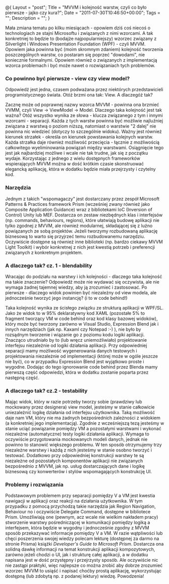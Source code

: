 @{
    Layout = "post";
    Title = "MVVM i kolejność warstw, czyli co było pierwsze - jajko czy kura?";
    Date = "2011-07-30T10:46:50+00:00";
    Tags = "";
    Description = "";
}

Mała zmiana tematu po kilku miesiącach - opowiem dziś coś niecoś o technologiach ze stajni Microsoftu i związanych z nimi wzorcami. A tak konkretniej to będzie to (bodajże najpopularniejszy) wzorzec związany z Silverlight i Windows Presentation Foundation (WPF) - czyli MVVM. Opowiem jaka powinna być (moim skromnym zdaniem) kolejność tworzenia poszczególnych warstw, co postaram się poprzeć "dowodami", nie koniecznie formalnymi. Opowiem również o związanych z implementacją wzorca problemach i być może nawet o rozwiązaniach tych problemów.
<!--more-->

### Co powinno być pierwsze - view czy view model?

Odpowiedź jest jedna, czasem podważana przez niektórych przedstawicieli programistycznego świata. Otóż brzmi ona tak: View. A dlaczegóż tak?

Zacznę może od poprawnej nazwy wzorca MVVM - powinna ona brzmieć VVMM, czyli View -> ViewModel -> Model. Dlaczego taka kolejność jest tak ważna? Otóż wszystko wynika ze słowa - klucza związanego z tym i innymi wzorcami - separacji. Każda z tych warstw powinna być możliwie najluźniej związana z warstwą o poziom niższą, natomiast o warstwie "2 dalej" nie powinna nic wiedzieć (dotyczy to szczególnie widoku). Ważny jest również kierunek strzałek - określa on kierunek powstawania kolejnych warstw. Każda strzałka daje również możliwość przecięcia - łącznie z możliwością całkowitego wyeliminowania powiązań między warstwami. Osiągnięcie tego jest jak najbardziej możliwe i wcale nie tak trudne, jak się z początku wydaje. Korzystając z jednego z wielu dostępnych frameworków wspierających MVVM można w dość krótkim czasie skonstruować elegancką aplikację, która w dodatku będzie miała przejrzysty i czytelny kod.

### Narzędzia

Jednym z takich "wspomagaczy" jest dostarczany przez zespół Microsoft Patterns & Practices framework Prism (wcześniej zwany również jako Composite Application Guidance) wraz z bibliotekami IoC (Inversion of Control) Unity lub MEF. Dostarcza on zestaw niezbędnych klas i interfejsów (np. commands, behaviours, regions), które ułatwiają budowę aplikacji nie tylko zgodnej z MVVM, ale również modularnej, składającej się z luźno powiązanych ze sobą projektów. Jeżeli tworzymy rozbudowaną aplikację biznesową to warto się przyjrzeć temu rozbudowanemu narzędziu. Oczywiście dostępne są również inne biblioteki (np. bardzo ciekawy MVVM Light Toolkit) i wybór konkretnej z nich jest kwestią potrzeb i preferencji związanych z konkretnym projektem.

### A dlaczego tak? cz. 1 - blendability

Wracając do podziału na warstwy i ich kolejności - dlaczego taka kolejność ma takie znaczenie? Odpowiedź może nie wydawać się oczywista, ale nie wymaga żadnej tajemnej wiedzy, aby ją zrozumieć i zastosować. Po pierwsze - dlaczego widok powinien być niezależny od view modela, ale jednocześnie tworzyć jego instancję? (i to w code behind!)

Taka kolejność wynika ze ścisłego związku ze strukturą aplikacji w WPF/SL. Jako że widok to w 95% deklaratywny kod XAML (pozostałe 5% to fragment tworzący VM w code behind oraz kod klasy bazowej widoków), który może być tworzony zarówno w Visual Studio, Expression Blend jak i innych narzędziach (jak np. Kaxaml czy Notepad :-) ), nie było by rozsądnym tworzenie i wiązanie go z poziomu kodu logiki aplikacji. Znacząco utrudniało by to (lub wręcz uniemożliwiało) projektowanie interfejsu niezależnie od logiki działania aplikacji. Przy odpowiedniej separacji mamy możliwość wygenerowania danych testowych i projektowania niezależnie od implementacji (której może w ogóle jeszcze nie być), co w przypadku Expression Blend jest wyjątkowo proste i wygodne. Dodając do tego ignorowanie code behind przez Blenda mamy pierwszą część odpowiedzi, która w dodatku zostanie poparta przez następną część.

### A dlaczego tak? cz.2 - testability

Mając widok, który w razie potrzeby tworzy sobie (prawdziwy lub mockowany przez designera) view model, jesteśmy w stanie całkowicie uniezależnić logikę działania od interfejsu użytkownika. Taką możliwość daje nam VM, który nie ma żadnych bezpośrednich zależności z widokiem (a konkretniej jego implementacją). Zgodnie z wcześniejszą tezą jesteśmy w stanie uciąć powiązanie pomiędzy VM a pozostałymi warstwami i wykonać niezależne (automatyczne) testy logiki działania aplikacji. Wymaga to oczywiście przygotowania mockowanych modeli danych, jednak nie powinno to stanowić większego problemu. W ten sposób otrzymujemy trzy niezależne warstwy i każdą z nich jesteśmy w stanie osobno tworzyć i testować. Dodatkowo przy odpowiedniej konstrukcji warstwy te są niezależne od pozostałych komponentów aplikacji nie związanych bezpośrednio z MVVM, jak np. usług dostarczających dane i logikę biznesową czy konwerterów i stylów wspomagających konstrukcję UI.

### Problemy i rozwiązania

Podstawowym problemem przy separacji pomiędzy V a VM jest kwestia nawigacji w aplikacji oraz reakcji na działania użytkownika. W tym przypadku z pomocą przychodzą takie narzędzia jak Region Navigation, Behaviour no i oczywiście Delegate Command, dostępne w bibliotece Prism. Umożliwiają one (pewnym, acz wcale nie wielkim nakładem pracy) stworzenie warstwy pośredniczącej w komunikacji pomiędzy logiką a interfejsem, która będzie w wygodny i jednocześnie zgodny z MVVM sposób przekazywać informacje pomiędzy V a VM. W razie wątpliwości lub chęci poszerzenia swojej wiedzy polecam lekturę (dostępnej za darmo na stronie Prisma) książki _Developer's Guide to Microsoft Prism_. Dostarcza ona solidną dawkę informacji na temat konstrukcji aplikacji kompozytowych, zarówno jeżeli chodzi o UI, jak i strukturę całej aplikacji, a w dodatku napisana jest w dość przystępny i przejrzysty sposób. Ale oczywiście nic nie zastąpi praktyki, więc najlepsze co można zrobić aby dobrze zrozumieć wzorzec MVVM to usiąść i napisać choćby prostą aplikację, wykorzystując dostępną (lub zdobytą np. z podanej lektury) wiedzę. Powodzenia!